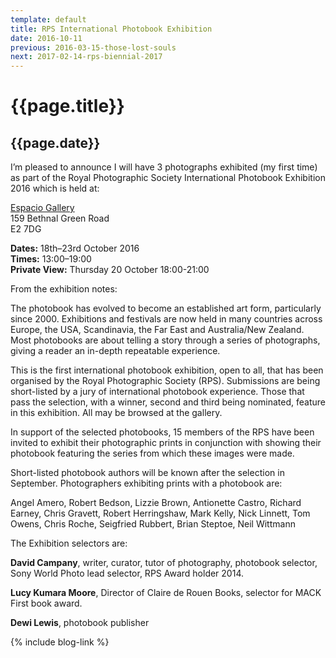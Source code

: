 ```yaml
---
template: default
title: RPS International Photobook Exhibition
date: 2016-10-11
previous: 2016-03-15-those-lost-souls
next: 2017-02-14-rps-biennial-2017
---
```


# {{page.title}}

## {{page.date}}

I’m pleased to announce I will have 3 photographs exhibited (my first time) as part of the Royal Photographic Society International Photobook Exhibition 2016 which is held at:

[Espacio Gallery](http://www.espaciogallery.com)<br />
159 Bethnal Green Road<br />
E2 7DG

**Dates:** 18th–23rd October 2016<br />
**Times:** 13:00–19:00<br />
**Private View:** Thursday 20 October 18:00-21:00

From the exhibition notes:

The photobook has evolved to become an established art form, particularly since 2000. Exhibitions and festivals are now held in many countries across Europe, the USA, Scandinavia, the Far East and Australia/New Zealand. Most photobooks are about telling a story through a series of photographs, giving a reader an in-depth repeatable experience. 

This is the first international photobook exhibition, open to all, that has been organised by the Royal Photographic Society (RPS). Submissions are being short-listed by a jury of international photobook experience. Those that pass the selection, with a winner, second and third being nominated, feature in this exhibition. All may be browsed at the gallery. 

In support of the selected photobooks, 15 members of the RPS have been invited to exhibit their photographic prints in conjunction with showing their photobook featuring the series from which these images were made. 

Short-listed photobook authors will be known after the selection in September. Photographers exhibiting prints with a photobook are: 

Angel Amero, Robert Bedson, Lizzie Brown, Antionette Castro, Richard Earney, Chris Gravett, Robert Herringshaw, Mark Kelly, Nick Linnett, Tom Owens, Chris Roche, Seigfried Rubbert, Brian Steptoe, Neil Wittmann

The Exhibition selectors are:

**David Campany**, writer, curator, tutor of photography, photobook selector, Sony World Photo lead selector, RPS Award holder 2014.

**Lucy Kumara Moore**, Director of Claire de Rouen Books, selector for MACK First book award. 

**Dewi Lewis**, photobook publisher

{% include blog-link %}